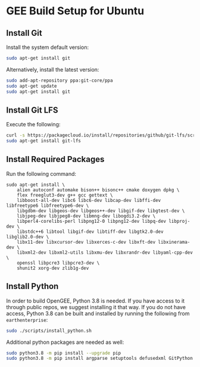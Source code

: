 # GEE Build Setup for Ubuntu

## Install Git

Install the system default version:

```bash
sudo apt-get install git
```

Alternatively, install the latest version:

```bash
sudo add-apt-repository ppa:git-core/ppa
sudo apt-get update
sudo apt-get install git
```

## Install Git LFS

Execute the following:

```bash
curl -s https://packagecloud.io/install/repositories/github/git-lfs/script.deb.sh | sudo bash
sudo apt-get install git-lfs
```

## Install Required Packages
Run the following command:
```
sudo apt-get install \
    alien autoconf automake bison++ bisonc++ cmake doxygen dpkg \
    flex freeglut3-dev g++ gcc gettext \
    libboost-all-dev libc6 libc6-dev libcap-dev libffi-dev libfreetype6 libfreetype6-dev \
    libgdbm-dev libgeos-dev libgeos++-dev libgif-dev libgtest-dev \
    libjpeg-dev libjpeg8-dev libmng-dev libogdi3.2-dev \
    libperl4-corelibs-perl libpng12-0 libpng12-dev libpq-dev libproj-dev \
    libstdc++6 libtool libgif-dev libtiff-dev libgtk2.0-dev libglib2.0-dev \
    libx11-dev libxcursor-dev libxerces-c-dev libxft-dev libxinerama-dev \
    libxml2-dev libxml2-utils libxmu-dev libxrandr-dev libyaml-cpp-dev \
    openssl libpcre3 libpcre3-dev \
    shunit2 xorg-dev zlib1g-dev
```
## Install Python

In order to build OpenGEE, Python 3.8 is needed. If you have access to it through public repos, we suggest installing it that way.
If you do not have access, Python 3.8 can be built and installed by running the following from `earthenterprise`:
 
```bash
sudo ./scripts/install_python.sh
```

Additional python packages are needed as well:

```bash
sudo python3.8 -m pip install --upgrade pip
sudo python3.8 -m pip install argparse setuptools defusedxml GitPython Pillow unittest2 lxml psycopg2-binary scons
```
